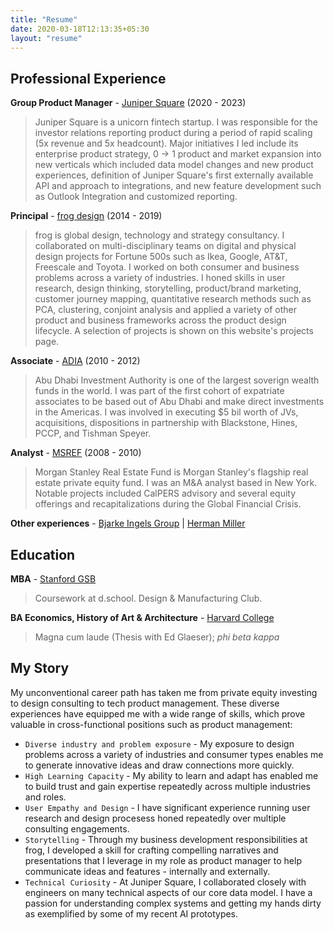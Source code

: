 ```yaml
---
title: "Resume"
date: 2020-03-18T12:13:35+05:30
layout: "resume"
---
```


## Professional Experience

**Group Product Manager** - [Juniper Square](https://www.junipersquare.com/) (2020 - 2023)

> Juniper Square is a unicorn fintech startup. I was responsible for the investor relations reporting product during a period of rapid scaling (5x revenue and 5x headcount). Major initiatives I led include its enterprise product strategy, 0 -> 1 product and market expansion into new verticals which included data model changes and new product experiences, definition of Juniper Square's first externally available API and approach to integrations, and new feature development such as Outlook Integration and customized reporting.

**Principal** - [frog design](https://www.frog.co/) (2014 - 2019)

> frog is global design, technology and strategy consultancy. I collaborated on multi-disciplinary teams on digital and physical design projects for Fortune 500s such as Ikea, Google, AT&T, Freescale and Toyota. I worked on both consumer and business problems across a variety of industries. I honed skills in user research, design thinking, storytelling, product/brand marketing, customer journey mapping, quantitative research methods such as PCA, clustering, conjoint analysis and applied a variety of other product and business frameworks across the product design lifecycle. A selection of projects is shown on this website's projects page.

**Associate** - [ADIA](https://www.adia.ae/) (2010 - 2012)

> Abu Dhabi Investment Authority is one of the largest soverign wealth funds in the world. I was part of the first cohort of expatriate associates to be based out of Abu Dhabi and make direct investments in the Americas. I was involved in executing $5 bil worth of JVs, acquisitions, dispositions in partnership with Blackstone, Hines, PCCP, and Tishman Speyer.

**Analyst** - [MSREF](https://www.morganstanley.com/im/en-us/individual-investor/about-us/investment-teams/real-assets/private-real-estate-investing-team.html) (2008 - 2010)

> Morgan Stanley Real Estate Fund is Morgan Stanley's flagship real estate private equity fund. I was an M&A analyst based in New York. Notable projects included CalPERS advisory and several equity offerings and recapitalizations during the Global Financial Crisis.

**Other experiences** - [Bjarke Ingels Group](https://big.dk/) | [Herman Miller](https://www.hermanmiller.com/solutions/future-of-work/) 

## Education

**MBA** - [Stanford GSB](https://www.gsb.stanford.edu/)

> Coursework at d.school. Design & Manufacturing Club. 

**BA Economics, History of Art & Architecture** - [Harvard College](https://college.harvard.edu/)

> Magna cum laude (Thesis with Ed Glaeser); *phi beta kappa*

## My Story
My unconventional career path has taken me from private equity investing to design consulting to tech product management. These diverse experiences have equipped me with a wide range of skills, which prove valuable in cross-functional positions such as product management:

- `Diverse industry and problem exposure` - My exposure to design problems across a variety of industries and consumer types enables me to generate innovative ideas and draw connections more quickly. 
- `High Learning Capacity` - My ability to learn and adapt has enabled me to build trust and gain expertise repeatedly across multiple industries and roles.
- `User Empathy and Design` - I have significant experience running user research and design procesess honed repeatedly over multiple consulting engagements.
- `Storytelling` - Through my business development responsibilities at frog, I developed a skill for crafting compelling narratives and presentations that I leverage in my role as product manager to help communicate ideas and features - internally and externally.
- `Technical Curiosity` - At Juniper Square, I collaborated closely with engineers on many technical aspects of our core data model. I have a passion for understanding complex systems and getting my hands dirty as exemplified by some of my recent AI prototypes.



